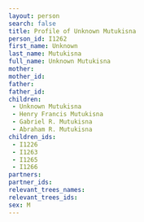 ```yaml
---
layout: person
search: false
title: Profile of Unknown Mutukisna
person_id: I1262
first_name: Unknown
last_name: Mutukisna
full_name: Unknown Mutukisna
mother: 
mother_id: 
father: 
father_id: 
children:
 - Unknown Mutukisna
 - Henry Francis Mutukisna
 - Gabriel R. Mutukisna
 - Abraham R. Mutukisna
children_ids:
 - I1226
 - I1263
 - I1265
 - I1266
partners:
partner_ids:
relevant_trees_names:
relevant_trees_ids:
sex: M
---
```


